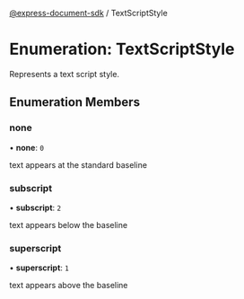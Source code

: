 [@express-document-sdk](../overview.md) / TextScriptStyle

# Enumeration: TextScriptStyle

Represents a text script style.

## Enumeration Members

### none

• **none**: `0`

text appears at the standard baseline

<HorizontalLine />

### subscript

• **subscript**: `2`

text appears below the baseline

<HorizontalLine />

### superscript

• **superscript**: `1`

text appears above the baseline
